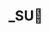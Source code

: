 ---
layout: album_gallery
resource: instagram
title: "_SU🎀"
description: "Instagram albums of _SU🎀</br>. Username: _sulyu"
active: gallery
images:
- image_path: /sulyu/quần dài/snaptik_7490929289349876999_2.jpeg
  gallery-folder: /gallery/sulyu/quần dài/
  gallery-name: quần dài
  gallery-date: April 2025
- image_path: /sulyu/quần ngắn/491432175_674904588279360_2878531752639275003_n.jpg
  gallery-folder: /gallery/sulyu/quần ngắn/
  gallery-name: quần ngắn
  gallery-date: April 2025
- image_path: /sulyu/váy dài/snaptik_7496775155704679698_2.jpeg
  gallery-folder: /gallery/sulyu/váy dài/
  gallery-name: váy dài
  gallery-date: April 2025
- image_path: /sulyu/váy ngắn/20250228_093337_482165330_18381453493138827_1771222230713805089_n.jpg
  gallery-folder: /gallery/sulyu/váy ngắn/
  gallery-name: váy ngắn
  gallery-date: April 2025
---